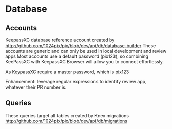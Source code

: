 # Database

## Accounts
KeepassXC database reference account created by http://github.com/1024pix/pix/blob/dev/api/db/database-builder
These accounts are generic and can only be used in local development and review apps
Most accounts use a default password (pix123), so combining KeePassXC with KeepassXC Browser will allow you to connect effortlessly.

As KeypassXC require a master password, which is pix123

Enhancement: leverage regular expressions to identify review app, whatever their PR number is.


## Queries 
These queries target all tables created by Knex migrations
http://github.com/1024pix/pix/blob/dev/api/db/migrations

